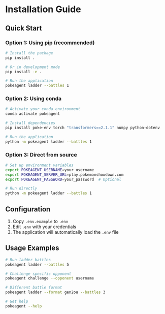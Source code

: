# Installation Guide

## Quick Start

### Option 1: Using pip (recommended)
```bash
# Install the package
pip install .

# Or in development mode
pip install -e .

# Run the application
pokeagent ladder --battles 1
```

### Option 2: Using conda
```bash
# Activate your conda environment
conda activate pokeagent

# Install dependencies
pip install poke-env torch "transformers==2.1.1" numpy python-dotenv

# Run the application
python -m pokeagent ladder --battles 1
```

### Option 3: Direct from source
```bash
# Set up environment variables
export POKEAGENT_USERNAME=your_username
export POKEAGENT_SERVER_URL=play.pokemonshowdown.com
export POKEAGENT_PASSWORD=your_password  # Optional

# Run directly
python -m pokeagent ladder --battles 1
```

## Configuration

1. Copy `.env.example` to `.env`
2. Edit `.env` with your credentials
3. The application will automatically load the `.env` file

## Usage Examples

```bash
# Run ladder battles
pokeagent ladder --battles 5

# Challenge specific opponent
pokeagent challenge --opponent username

# Different battle format
pokeagent ladder --format gen2ou --battles 3

# Get help
pokeagent --help
```